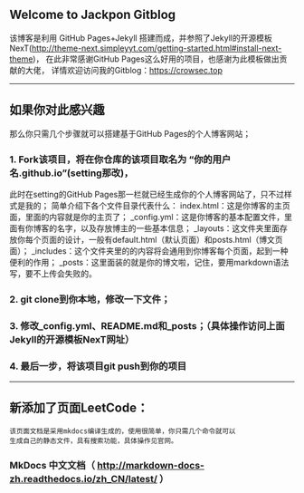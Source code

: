 ## Welcome to Jackpon Gitblog
该博客是利用 GitHub Pages+Jekyll 搭建而成，并参照了Jekyll的开源模板NexT(http://theme-next.simpleyyt.com/getting-started.html#install-next-theme)，
在此非常感谢GitHub Pages这么好用的项目，也感谢为此模板做出贡献的大佬，
详情欢迎访问我的Gitblog：https://crowsec.top

---
## 如果你对此感兴趣
那么你只需几个步骤就可以搭建基于GitHub Pages的个人博客网站；

### 1. Fork该项目，将在你仓库的该项目取名为 “你的用户名.github.io”(setting那改)，
此时在setting的GitHub Pages那一栏就已经生成你的个人博客网站了，只不过样式是我的；
简单介绍下各个文件目录代表什么：
index.html：这是你博客的主页面，里面的内容就是你的主页了；
_config.yml：这是你博客的基本配置文件，里面有你博客的名字，以及存放博主的一些基本信息；
_layouts：这文件夹里面存放你每个页面的设计，一般有default.html（默认页面）和posts.html（博文页面）；
_includes：这个文件夹里的的内容将会通用到你博客每个页面，起到一种便利的作用；
_posts：这里面装的就是你的博文啦，记住，要用markdown语法写，要不上传会失败的。
### 2. git clone到你本地，修改一下文件；
### 3. 修改_config.yml、README.md和_posts；（具体操作访问上面Jekyll的开源模板NexT网址）
### 4. 最后一步，将该项目git push到你的项目



---
## 新添加了页面LeetCode：
    该页面文档是采用mkdocs编译生成的，使用很简单，你只需几个命令就可以
    生成自己的静态文件，具有搜索功能，具体操作见官网。

###    MkDocs 中文文档（ http://markdown-docs-zh.readthedocs.io/zh_CN/latest/ ）
